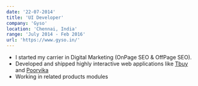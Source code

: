```yaml
---
date: '22-07-2014'
title: 'UI Developer'
company: 'Gyso'
location: 'Chennai, India'
range: 'July 2014 - Feb 2016'
url: 'https://www.gyso.in/'
---
```


- I started my carrier in Digital Marketing (OnPage SEO & OffPage SEO).
- Developed and shipped highly interactive web applications like <a href="http://www.tbuy.in/" target="_blank">Tbuy</a> and <a href="http://www.poorvika.in/" target="_blank">Poorvika</a>
- Working in related products modules
